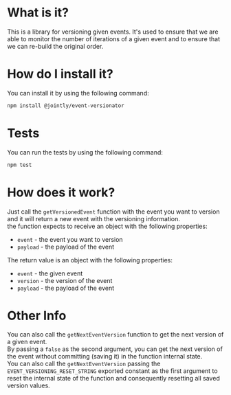 # What is it?

This is a library for versioning given events. It's used to
ensure that we are able to monitor the number of iterations of a given event and to
ensure that we can re-build the original order.

# How do I install it?

You can install it by using the following command:

```bash
npm install @jointly/event-versionator
```

# Tests

You can run the tests by using the following command:

```bash
npm test
```

# How does it work?

Just call the `getVersionedEvent` function with the event you want to version and it will return a new event with the versioning information.  
the function expects to receive an object with the following properties:

- `event` - the event you want to version
- `payload` - the payload of the event

The return value is an object with the following properties:

- `event` - the given event
- `version` - the version of the event
- `payload` - the payload of the event

# Other Info

You can also call the `getNextEventVersion` function to get the next version of a given event.  
By passing a `false` as the second argument, you can get the next version of the event without committing (saving it) in the function internal state.  
You can also call the `getNextEventVersion` passing the `EVENT_VERSIONING_RESET_STRING` exported constant as the first argument to reset the internal state of the function and consequently resetting all saved version values.
